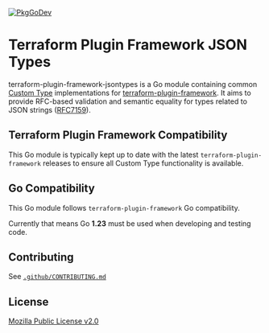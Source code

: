 [![PkgGoDev](https://pkg.go.dev/badge/github.com/hashicorp/terraform-plugin-framework-jsontypes)](https://pkg.go.dev/github.com/hashicorp/terraform-plugin-framework-jsontypes)

# Terraform Plugin Framework JSON Types

terraform-plugin-framework-jsontypes is a Go module containing common [Custom Type](https://developer.hashicorp.com/terraform/plugin/framework/handling-data/custom-types) implementations for [terraform-plugin-framework](https://github.com/hashicorp/terraform-plugin-framework). It aims to provide RFC-based validation and semantic equality for types related to JSON strings ([RFC7159](https://www.rfc-editor.org/rfc/rfc7159.html)).

## Terraform Plugin Framework Compatibility

This Go module is typically kept up to date with the latest `terraform-plugin-framework` releases to ensure all Custom Type functionality is available.

## Go Compatibility

This Go module follows `terraform-plugin-framework` Go compatibility.

Currently that means Go **1.23** must be used when developing and testing code.

## Contributing

See [`.github/CONTRIBUTING.md`](.github/CONTRIBUTING.md)

## License

[Mozilla Public License v2.0](LICENSE)
